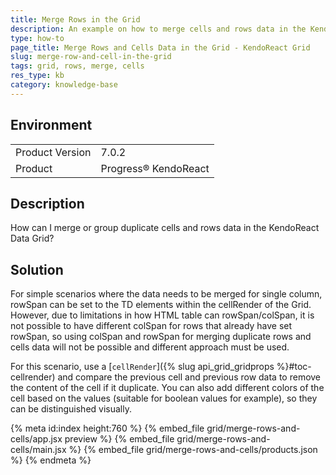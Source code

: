 ```yaml
---
title: Merge Rows in the Grid
description: An example on how to merge cells and rows data in the KendoReact Grid.
type: how-to
page_title: Merge Rows and Cells Data in the Grid - KendoReact Grid
slug: merge-row-and-cell-in-the-grid
tags: grid, rows, merge, cells
res_type: kb
category: knowledge-base
---
```


## Environment

<table>
    <tbody>
	    <tr>
	    	<td>Product Version</td>
	    	<td>7.0.2</td>
	    </tr>
	    <tr>
	    	<td>Product</td>
	    	<td>Progress® KendoReact</td>
	    </tr>
    </tbody>
</table>


## Description

How can I merge or group duplicate cells and rows data in the KendoReact Data Grid?

## Solution

For simple scenarios where the data needs to be merged for single column, rowSpan can be set to the TD elements within the cellRender of the Grid. However, due to limitations in how HTML table can rowSpan/colSpan, it is not possible to have different colSpan for rows that already have set rowSpan, so using colSpan and rowSpan for merging duplicate rows and cells data will not be possible and different approach must be used. 

For this scenario, use a [`cellRender`]({% slug api_grid_gridprops %}#toc-cellrender) and compare the previous cell and previous row data to remove the content of the cell if it duplicate. You can also add different colors of the cell based on the values (suitable for boolean values for example), so they can be distinguished visually. 

{% meta id:index height:760 %}
{% embed_file grid/merge-rows-and-cells/app.jsx preview %}
{% embed_file grid/merge-rows-and-cells/main.jsx %}
{% embed_file grid/merge-rows-and-cells/products.json %} 
{% endmeta %}
 